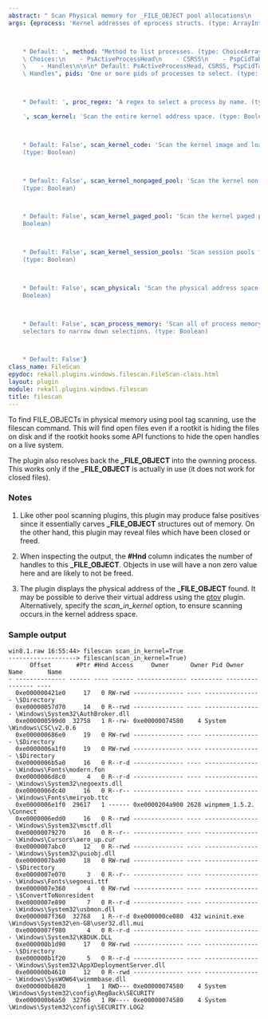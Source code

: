 ```yaml
---
abstract: " Scan Physical memory for _FILE_OBJECT pool allocations\n    "
args: {eprocess: 'Kernel addresses of eprocess structs. (type: ArrayIntParser)



    * Default: ', method: "Method to list processes. (type: ChoiceArray)\n\n\n* Valid\
    \ Choices:\n    - PsActiveProcessHead\n    - CSRSS\n    - PspCidTable\n    - Sessions\n\
    \    - Handles\n\n\n* Default: PsActiveProcessHead, CSRSS, PspCidTable, Sessions,\
    \ Handles", pids: 'One or more pids of processes to select. (type: ArrayIntParser)



    * Default: ', proc_regex: 'A regex to select a process by name. (type: RegEx)

    ', scan_kernel: 'Scan the entire kernel address space. (type: Boolean)



    * Default: False', scan_kernel_code: 'Scan the kernel image and loaded drivers.
    (type: Boolean)



    * Default: False', scan_kernel_nonpaged_pool: 'Scan the kernel non-paged pool.
    (type: Boolean)



    * Default: False', scan_kernel_paged_pool: 'Scan the kernel paged pool. (type:
    Boolean)



    * Default: False', scan_kernel_session_pools: 'Scan session pools for all processes.
    (type: Boolean)



    * Default: False', scan_physical: 'Scan the physical address space only. (type:
    Boolean)



    * Default: False', scan_process_memory: 'Scan all of process memory. Uses process
    selectors to narrow down selections. (type: Boolean)



    * Default: False'}
class_name: FileScan
epydoc: rekall.plugins.windows.filescan.FileScan-class.html
layout: plugin
module: rekall.plugins.windows.filescan
title: filescan
---
```



To find FILE_OBJECTs in physical memory using pool tag scanning, use the
filescan command. This will find open files even if a rootkit is hiding the
files on disk and if the rootkit hooks some API functions to hide the open
handles on a live system.

The plugin also resolves back the **_FILE_OBJECT** into the ownning
process. This works only if the **_FILE_OBJECT** is actually in use (it does not
work for closed files).

### Notes

1. Like other pool scanning plugins, this plugin may produce false positives
   since it essentially carves **_FILE_OBJECT** structures out of memory. On the
   other hand, this plugin may reveal files which have been closed or freed.

2. When inspecting the output, the **#Hnd** column indicates the number of
   handles to this **_FILE_OBJECT**.  Objects in use will have a non zero value
   here and are likely to not be freed.

3. The plugin displays the physical address of the **_FILE_OBJECT** found. It
   may be possible to derive their virtual address using the [ptov](PtoV.html)
   plugin. Alternatively, specify the *scan_in_kernel* option, to ensure
   scanning occurs in the kernel address space.


### Sample output

```
win8.1.raw 16:55:44> filescan scan_in_kernel=True
-------------------> filescan(scan_in_kernel=True)
      Offset       #Ptr #Hnd Access     Owner      Owner Pid Owner Name       Name
- -------------- ------ ---- ------ -------------- --------- ---------------- ----
  0xe000000421e0     17   0 RW-rwd -------------- ---- ---------------- \$Directory
  0xe00000057d70     14   0 R--rwd -------------- ---- ---------------- \Windows\System32\AuthBroker.dll
  0xe000000599d0  32758   1 R--rw- 0xe00000074580    4 System           \Windows\CSC\v2.0.6
  0xe000000686e0     19   0 RW-rwd -------------- ---- ---------------- \$Directory
  0xe0000006a1f0     19   0 RW-rwd -------------- ---- ---------------- \$Directory
  0xe0000006b5a0     16   0 R--r-d -------------- ---- ---------------- \Windows\Fonts\modern.fon
  0xe0000006d8c0      4   0 R--r-d -------------- ---- ---------------- \Windows\System32\negoexts.dll
  0xe0000006dc40     16   0 R--r-- -------------- ---- ---------------- \Windows\Fonts\meiryob.ttc
  0xe0000006e1f0  29617   1 ------ 0xe0000204a900 2628 winpmem_1.5.2.   \Connect
  0xe0000006edd0     16   0 R--rwd -------------- ---- ---------------- \Windows\System32\msctf.dll
  0xe00000079270     16   0 R--r-- -------------- ---- ---------------- \Windows\Cursors\aero_up.cur
  0xe0000007abc0     12   0 R--rwd -------------- ---- ---------------- \Windows\System32\puiobj.dll
  0xe0000007ba90     18   0 RW-rwd -------------- ---- ---------------- \$Directory
  0xe0000007e070      3   0 R--r-- -------------- ---- ---------------- \Windows\Fonts\segoeui.ttf
  0xe0000007e360      4   0 RW-rwd -------------- ---- ---------------- \$ConvertToNonresident
  0xe0000007e890      7   0 R--r-d -------------- ---- ---------------- \Windows\System32\usbmon.dll
  0xe0000007f360  32768   1 R--r-d 0xe000000ce080  432 wininit.exe      \Windows\System32\en-GB\user32.dll.mui
  0xe0000007f980      4   0 R--r-d -------------- ---- ---------------- \Windows\System32\KBDUK.DLL
  0xe000000b1d90     17   0 RW-rwd -------------- ---- ---------------- \$Directory
  0xe000000b1f20      5   0 R--r-d -------------- ---- ---------------- \Windows\System32\AppXDeploymentServer.dll
  0xe000000b4610     12   0 R--rwd -------------- ---- ---------------- \Windows\SysWOW64\winmmbase.dll
  0xe000000b6820      1   1 RWD--- 0xe00000074580    4 System           \Windows\System32\config\RegBack\SECURITY
  0xe000000b6a50  32766   1 RW---- 0xe00000074580    4 System           \Windows\System32\config\SECURITY.LOG2
```